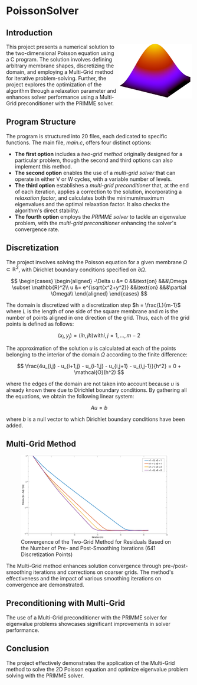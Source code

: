 # PoissonSolver

## Introduction
<img src="results/vecteurPropreLogo.png" width="200" align="right">
This project presents a numerical solution to the two-dimensional Poisson equation using a C program. The solution involves defining arbitrary membrane shapes, discretizing the domain, and employing a Multi-Grid method for iterative problem-solving. Further, the project explores the optimization of the algorithm through a relaxation parameter and enhances solver performance using a Multi-Grid preconditioner with the PRIMME solver.

## Program Structure
The program is structured into 20 files, each dedicated to specific functions. The main file, *main.c*, offers four distinct options:

- **The first option** includes a *two-grid method* originally designed for a particular problem, though the second and third options can also implement this method.
- **The second option** enables the use of a *multi-grid solver* that can operate in either V or W cycles, with a variable number of levels.
- **The third option** establishes a *multi-grid preconditioner* that, at the end of each iteration, applies a correction to the solution, incorporating a *relaxation factor*, and calculates both the minimum/maximum eigenvalues and the optimal relaxation factor. It also checks the algorithm's direct stability.
- **The fourth option** employs the *PRIMME solver* to tackle an eigenvalue problem, with the *multi-grid preconditioner* enhancing the solver's convergence rate.

## Discretization
The project involves solving the Poisson equation for a given membrane $\Omega \subset \mathbb{R}^2$, with Dirichlet boundary conditions specified on $\partial \Omega$.

$$
\begin{cases}
  \begin{aligned} 
    -\Delta u &= 0 &&\text{on} &&&\Omega \subset \mathbb{R}^2\\ 
    u &= e^{\sqrt{x^2+y^2}} &&\text{on} &&&\partial \Omega\\ 
  \end{aligned}
\end{cases}
$$

The domain is discretized with a discretization step $h = \frac{L}{m-1}$ where $L$ is the length of one side of the square membrane and $m$ is the number of points aligned in one direction of the grid. Thus, each of the grid points is defined as follows:

$$
    (x_i,y_j) = (ih,jh) \text{with} i,j = 1,...,m-2
$$

The approximation of the solution $u$ is calculated at each of the points belonging to the interior of the domain $\Omega$ according to the finite difference:

$$
    \frac{4u_{i,j} - u_{i+1,j} - u_{i-1,j} - u_{i,j+1} - u_{i,j-1}}{h^2} = 0 + \mathcal{O}(h^2)
$$

where the edges of the domain are not taken into account because $u$ is already known there due to Dirichlet boundary conditions.
By gathering all the equations, we obtain the following linear system:

$$
    Au = b
$$

where $b$ is a null vector to which Dirichlet boundary conditions have been added.

## Multi-Grid Method
<figure>
  <img src="results/P8_twoGrid_differentSmoothing.png" width="400" align="center">
  <figcaption>Convergence of the Two-Grid Method for Residuals Based on the Number of Pre- and Post-Smoothing Iterations (641 Discretization Points)
</figure>
The Multi-Grid method enhances solution convergence through pre-/post-smoothing iterations and corrections on coarser grids. The method's effectiveness and the impact of various smoothing iterations on convergence are demonstrated.

## Preconditioning with Multi-Grid
The use of a Multi-Grid preconditioner with the PRIMME solver for eigenvalue problems showcases significant improvements in solver performance.


## Conclusion
The project effectively demonstrates the application of the Multi-Grid method to solve the 2D Poisson equation and optimize eigenvalue problem solving with the PRIMME solver.
